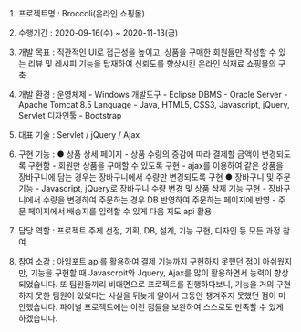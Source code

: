1. 프로젝트명 : Broccoli(온라인 쇼핑몰)

2. 수행기간   : 2020-09-16(수) ~ 2020-11-13(금)

3. 개발 목표  : 직관적인 UI로 접근성을 높이고, 상품을 구매한 회원들만 작성할 수 있는 리뷰 및 레시피 기능을 탑재하여 
                	     신뢰도를 향상시킨 온라인 식재료 쇼핑몰의 구축

4. 개발 환경  : 운영체제    - Windows
                	     개발도구    - Eclipse
                	     DBMS	     - Oracle
                       Server	     - Apache Tomcat 8.5
                       Language - Java, HTML5, CSS3, Javascript, jQuery, Servlet
                       디자인툴    - Bootstrap

5. 대표 기술  : Servlet / jQuery / Ajax
6. 구현 기능  : ●  상품 상세 페이지
                         - 상품 수량의 증감에 따라 결제할 금액이 변경되도록 구현함
                         - 회원만 상품을 구매할 수 있도록 구현
                         - ajax를 이용하여 같은 상품을 장바구니에 담는 경우는 장바구니에서 수량만 변경되도록 구현
                      ● 장바구니 및 주문 기능
                         - Javascript, jQuery로 장바구니 수량 변경 및 상품 삭제 기능 구현
                         - 장바구니에서 수량을 변경하여 주문하는 경우 DB 반영하여 주문하는 페이지에 반영
                         - 주문 페이지에서 배송지를 입력할 수 있게 다음 지도 api 활용
7. 담당 역할  : 프로젝트 주제 선정, 기획, DB, 설계, 기능 구현, 디자인 등 모든 과정 참여
8. 참여 소감  : 아임포트 api를 활용하여 결제 기능까지 구현하지 못했던 점이 아쉬웠지만, 
                	     기능을 구현할 때 Javascrpit와 Jquery, Ajax를 많이 활용하면서 능력이 향상되었습니다. 
                       또 팀원들끼리 비대면으로 프로젝트를 진행하다보니, 기능을 거의 구현하지 못한 팀원이 있었다는 사실을 뒤늦게 알아서 
                       그동안 챙겨주지 못했던 점이 미안했습니다. 
                       파이널 프로젝트에는 이런 점들을 보완하여 스스로도 만족할 수 있게 하겠습니다.
